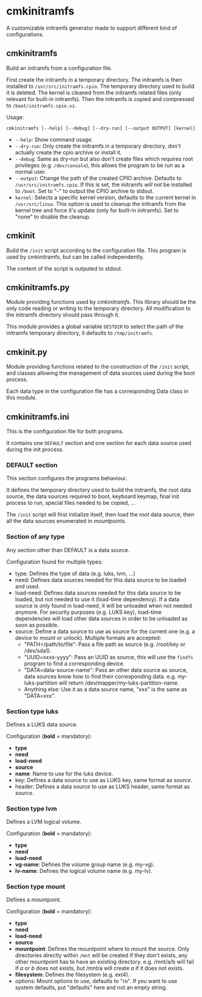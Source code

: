 # cmkinitramfs

A customizable initramfs generator made to support different kind of
configurations.

## cmkinitramfs

Build an initramfs from a configuration file.

First create the initramfs in a temporary directory.
The initramfs is then installed to `/usr/src/initramfs.cpio`. The temporary
directory used to build it is deleted. The kernel is cleaned from the
initramfs related files (only relevant for built-in initramfs). Then the
initramfs is copied and compressed to `/boot/initramfs.cpio.xz`.

Usage:
```
cmkinitramfs [--help] [--debug] [--dry-run] [--output OUTPUT] [kernel]
```
 * `--help`: Show command usage.
 * `--dry-run`: Only create the initramfs in a temporary directory, don't
   actually create the cpio archive or install it.
 * `--debug`: Same as dry-run but also don't create files which requires root
   privileges (e.g. `/dev/console`), this allows the program to be run as a
   normal user.
 * `--output`: Change the path of the created CPIO archive. Defaults to
   `/usr/src/initramfs.cpio`. If this is set, the initramfs *will not*
   be installed to `/boot`. Set to "-" to output the CPIO archive to stdout.
 * `kernel`: Selects a specific kernel version, defaults to the current kernel
   in `/usr/src/linux`. This option is used to cleanup the initramfs from
   the kernel tree and force it's update (only for built-in initramfs).
   Set to "none" to disable the cleanup.

## cmkinit

Build the `/init` script according to the configuration file. This program is
used by cmkinitramfs, but can be called independently.

The content of the script is outputed to stdout.

## cmkinitramfs.py

Module providing functions used by *cmkinitramfs*. This library should
be the only code reading or writing to the temporary directory. All
modification to the initramfs directory should pass through it.

This module provides a global variable `DESTDIR` to select the path of the
initramfs temporary directory, it defaults to `/tmp/initramfs`.

## cmkinit.py

Module providing functions related to the construction of the `/init` script,
and classes allowing the management of data sources used during the boot
process.

Each data type in the configuration file has a corresponding Data class in
this module.

## cmkinitramfs.ini

This is the configuration file for both programs.

It contains one `DEFAULT` section and one section for each data source used
during the init process.

### DEFAULT section

This section configures the programs behaviour.

It defines the temporary directory used to build the initramfs, the root
data source, the data sources required to boot, keyboard keymap, final init
process to run, special files needed to be copied, ...

The `/init` script will first initialize itself, then load the *root* data
source, then all the data sources enumerated in *mountpoints*.

### Section of any type

Any section other than DEFAULT is a data source.

Configuration found for multiple types:
 * type: Defines the type of data (e.g. luks, lvm, ...)
 * need: Defines data sources needed for this data source to be loaded and used.
 * load-need: Defines data sources needed for this data source to be loaded,
   but not needed to use it (load-time dependency). If a data source is only
   found in load-need, it will be unloaded when not needed anymore. For
   security purposes (e.g. LUKS key), load-time dependencies will load other
   data sources in order to be unloaded as soon as possible.
 * source: Define a data source to use as source for the current one (e.g. a
   device to mount or unlock). Multiple formats are accepted:
    * "PATH=/path/to/file": Pass a file path as source (e.g. /root/key or
      /dev/sda1).
    * "UUID=xxxx-yyyy": Pass an UUID as source, this will use the `findfs`
      program to find a corresponding device.
    * "DATA=data-source-name": Pass an other data source as source, data sources
      know how to find their corresponding data. e.g. my-luks-partition will
      return /dev/mapper/my-luks-partition-name.
    * Anything else: Use it as a data source name, "xxx" is the same as
      "DATA=xxx".

### Section type luks

Defines a LUKS data source.

Configuration (**bold** = mandatory):
 * **type**
 * **need**
 * **load-need**
 * **source**
 * **name**: Name to use for the luks device.
 * key: Defines a data source to use as LUKS key, same format as *source*.
 * header: Defines a data source to use as LUKS header, same format as *source*.

### Section type lvm

Defines a LVM logical volume.

Configuration (**bold** = mandatory):
 * **type**
 * **need**
 * **load-need**
 * **vg-name**: Defines the volume group name (e.g. my-vg).
 * **lv-name**: Defines the logical volume name (e.g. my-lv).

### Section type mount

Defines a mountpoint.

Configuration (**bold** = mandatory):
 * **type**
 * **need**
 * **load-need**
 * **source**
 * **mountpoint**: Defines the mountpoint where to mount the source.
   Only directories directly within `/mnt` will be created if they don't exists,
   any other mountpoint has to have an existing directory. e.g. /mnt/a/b will
   fail if *a* or *b* does not exists, but /mnt/a will create *a* if it does not
   exists.
 * **filesystem**: Defines the filesystem (e.g. ext4).
 * options: Mount options to use, defaults to "ro". If you want to use system
   defaults, put "defaults" here and not an empty string.


